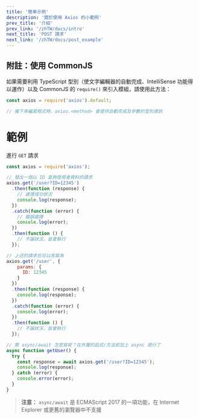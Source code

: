 ```yaml
---
title: '簡單示例'
description: '關於使用 Axios 的小範例'
prev_title: '介紹'
prev_link: '/zhTW/docs/intro'
next_title: 'POST 請求'
next_link: '/zhTW/docs/post_example'
---
```


## 附註：使用 CommonJS
如果需要利用 TypeScript 型別（使文字編輯器的自動完成、IntelliSense 功能得以運作）以及 CommonJS 的 `require()` 來引入模組，請使用此方法：

```js
const axios = require('axios').default;

// 接下來編寫程式時，axios.<method> 會提供自動完成及參數的型別資訊
```

# 範例

進行 `GET` 請求

```js
const axios = require('axios');

// 發出一個以 ID 查詢使用者資料的請求
axios.get('/user?ID=12345')
  .then(function (response) {
    // 處理成功狀況
    console.log(response);
  })
  .catch(function (error) {
    // 錯誤處理
    console.log(error);
  })
  .then(function () {
    // 不論狀況，皆會執行
  });

// 上述的請求也可以改寫為
axios.get('/user', {
    params: {
      ID: 12345
    }
  })
  .then(function (response) {
    console.log(response);
  })
  .catch(function (error) {
    console.log(error);
  })
  .then(function () {
    // 不論狀況，皆會執行
  });  

// 那 async/await 怎麼寫呢？在外層的函式/方法前加上 async 就行了
async function getUser() {
  try {
    const response = await axios.get('/user?ID=12345');
    console.log(response);
  } catch (error) {
    console.error(error);
  }
}
```

> **注意：** `async/await` 是 ECMAScript 2017 的一項功能，在 Internet Explorer 或更舊的瀏覽器中不支援